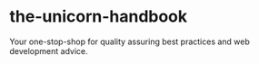 # the-unicorn-handbook
Your one-stop-shop for quality assuring best practices and web development advice.
